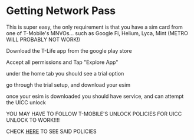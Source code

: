 # Getting Network Pass

This is super easy, the only requirement is that you have a sim card from one of T-Mobile's MNVOs... such as Google Fi, Helium, Lyca, Mint (METRO WILL PROBABLY NOT WORK!)

Download the T-Life app from the google play store

Accept all permissions and Tap "Explore App"

under the home tab you should see a trial option

go through the trial setup, and download your esim

once your esim is downloaded you should have service, and can attempt the UICC unlock

YOU MAY HAVE TO FOLLOW T-MOBILE'S UNLOCK POLICIES FOR UICC UNLOCK TO WORK!!!! 

CHECK [HERE](https://www.t-mobile.com/responsibility/consumer-info/policies/sim-unlock-policy) TO SEE SAID POLICIES
